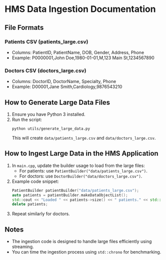 # HMS Data Ingestion Documentation

## File Formats

### Patients CSV (patients_large.csv)
- Columns: PatientID, PatientName, DOB, Gender, Address, Phone
- Example:
  P0000001,John Doe,1980-01-01,M,123 Main St,1234567890

### Doctors CSV (doctors_large.csv)
- Columns: DoctorID, DoctorName, Specialty, Phone
- Example:
  D00001,Jane Smith,Cardiology,9876543210

## How to Generate Large Data Files

1. Ensure you have Python 3 installed.
2. Run the script:
   ```
   python utils/generate_large_data.py
   ```
   This will create `data/patients_large.csv` and `data/doctors_large.csv`.

## How to Ingest Large Data in the HMS Application

1. In `main.cpp`, update the builder usage to load from the large files:
   - For patients: use `PatientBuilder("data/patients_large.csv")`.
   - For doctors: use `DoctorBuilder("data/doctors_large.csv")`.
2. Example code snippet:
   ```cpp
   PatientBuilder patientBuilder("data/patients_large.csv");
   auto patients = patientBuilder.makeDataObjectList();
   std::cout << "Loaded " << patients->size() << " patients." << std::endl;
   delete patients;
   ```
3. Repeat similarly for doctors.

## Notes
- The ingestion code is designed to handle large files efficiently using streaming.
- You can time the ingestion process using `std::chrono` for benchmarking.
